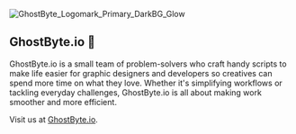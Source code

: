 ![GhostByte_Logomark_Primary_DarkBG_Glow](https://github.com/GhostByte-io/.github/assets/6352013/4f353680-1ee4-4848-a288-6a17d269fb95)
## GhostByte.io 👋

GhostByte.io is a small team of problem-solvers who craft handy scripts to make life easier for graphic designers and developers so creatives can spend more time on what they love. Whether it's simplifying workflows or tackling everyday challenges, GhostByte.io is all about making work smoother and more efficient.

Visit us at [GhostByte.io](https://www.ghostbyte.io).
